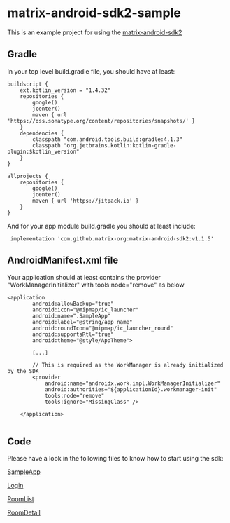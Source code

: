 # matrix-android-sdk2-sample

This is an example project for using the [matrix-android-sdk2](https://github.com/matrix-org/matrix-android-sdk2)


## Gradle

In your top level build.gradle file, you should have at least:

```
buildscript {
    ext.kotlin_version = "1.4.32"
    repositories {
        google()
        jcenter()
        maven { url 'https://oss.sonatype.org/content/repositories/snapshots/' }
    }
    dependencies {
        classpath "com.android.tools.build:gradle:4.1.3"
        classpath "org.jetbrains.kotlin:kotlin-gradle-plugin:$kotlin_version"
    }
}

allprojects {
    repositories {
        google()
        jcenter()
        maven { url 'https://jitpack.io' }
    }
}
```

And for your app module build.gradle you should at least include:

```
 implementation 'com.github.matrix-org:matrix-android-sdk2:v1.1.5'
```

## AndroidManifest.xml file

Your application should at least contains the provider "WorkManagerInitializer" with tools:node="remove" as below

```
<application
        android:allowBackup="true"
        android:icon="@mipmap/ic_launcher"
        android:name=".SampleApp"
        android:label="@string/app_name"
        android:roundIcon="@mipmap/ic_launcher_round"
        android:supportsRtl="true"
        android:theme="@style/AppTheme">
        
        [...]

        // This is required as the WorkManager is already initialized by the SDK
        <provider
            android:name="androidx.work.impl.WorkManagerInitializer"
            android:authorities="${applicationId}.workmanager-init"
            tools:node="remove"
            tools:ignore="MissingClass" />

    </application>
    
```

## Code

Please have a look in the following files to know how to start using the sdk: 

[SampleApp](app/src/main/java/org/matrix/android/sdk/sample/SampleApp.kt)

[Login](/app/src/main/java/org/matrix/android/sdk/sample/ui/SimpleLoginFragment.kt)

[RoomList](/app/src/main/java/org/matrix/android/sdk/sample/ui/RoomListFragment.kt)

[RoomDetail](/app/src/main/java/org/matrix/android/sdk/sample/ui/RoomDetailFragment.kt)

